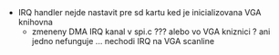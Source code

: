 ##
- IRQ handler nejde nastavit pre sd kartu ked je inicializovana VGA knihovna
  - zmeneny DMA IRQ kanal v spi.c ??? alebo vo VGA kniznici ? ani jedno nefunguje ... nechodi IRQ na VGA scanline